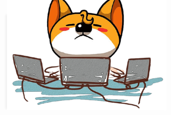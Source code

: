 <!-- banner -->
<div style="position: relative;width: 100%;height:300px;box-shadow:-4px -4px 6px #00000010">
  <div style='position: absolute;border:none;top:4rem;left:2rem;z-index:-1'>
    <h1 style="font-size: 3.5rem;;font-weight:600;text-shadow:4px 4px 6px #eee;">Jonsam Ng</h1>
    <h2 style="font-size:14px;border-left:3px solid #fff;padding:0;padding-left:1.5rem;">💒&nbsp;坐标西安</br><span style="font-size:18px;"><span style="font-size:14px">🦄&nbsp;</span>前端开发者</span></h2>
  </div>
  <img src="./assets/programmer.png" style='z-index:2;opacity:1;position:absolute;bottom:0;right:0;'/>
</div>

<!--
- 🔭 I’m currently working on ...
- 🌱 I’m currently learning ...
- 👯 I’m looking to collaborate on ...
- 🤔 I’m looking for help with ...
- 💬 Ask me about ...
- 📫 How to reach me: ...
- 😄 Pronouns: ...
- ⚡ Fun fact: ...
-->
